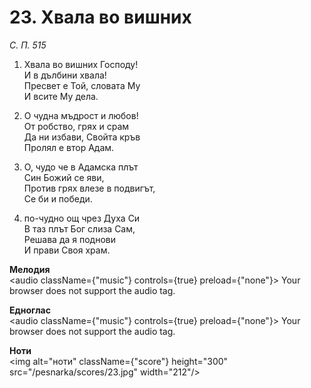 # 23. Хвала во вишних

_С. П. 515_

1. Хвала во вишних Господу!  
И в дълбини хвала!  
Пресвет е Той, словата Му  
И всите Му дела.  

2. О чудна мъдрост и любов!  
От робство, грях и срам  
Да ни избави, Свойта кръв  
Пролял е втор Адам.  

3. О, чудо че в Адамска плът  
Син Божий се яви,  
Против грях влезе в подвигът,  
Се би и победи.  

4. по-чудно ощ чрез Духа Си  
В таз плът Бог слиза Сам,  
Решава да я поднови  
И прави Своя храм.

**Мелодия**  
<audio className={"music"} controls={true} preload={"none"}>
    <source src="/pesnarka/mp3/23.mp3" type="audio/mpeg"/>
    Your browser does not support the audio tag.
</audio>

**Едноглас**  
<audio className={"music"} controls={true} preload={"none"}>
    <source src="/pesnarka/transp/23.mp3" type="audio/mpeg"/>
    Your browser does not support the audio tag.
</audio>

**Ноти**  
<img alt="ноти" className={"score"} height="300" src="/pesnarka/scores/23.jpg" width="212"/>
